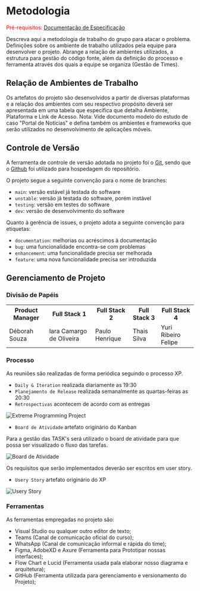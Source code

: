 
# Metodologia

<span style="color:red">Pré-requisitos: <a href="2-Especificação do Projeto.md"> Documentação de Especificação</a></span>

Descreva aqui a metodologia de trabalho do grupo para atacar o problema. Definições sobre os ambiente de trabalho utilizados pela  equipe para desenvolver o projeto. Abrange a relação de ambientes utilizados, a estrutura para gestão do código fonte, além da definição do processo e ferramenta através dos quais a equipe se organiza (Gestão de Times).

## Relação de Ambientes de Trabalho

Os artefatos do projeto são desenvolvidos a partir de diversas plataformas e a relação dos ambientes com seu respectivo propósito deverá ser apresentada em uma tabela que especifica que detalha Ambiente, Plataforma e Link de Acesso. 
Nota: Vide documento modelo do estudo de caso "Portal de Notícias" e defina também os ambientes e frameworks que serão utilizados no desenvolvimento de aplicações móveis.

## Controle de Versão

A ferramenta de controle de versão adotada no projeto foi o
[Git](https://git-scm.com/), sendo que o [Github](https://github.com)
foi utilizado para hospedagem do repositório.

O projeto segue a seguinte convenção para o nome de branches:

- `main`: versão estável já testada do software
- `unstable`: versão já testada do software, porém instável
- `testing`: versão em testes do software
- `dev`: versão de desenvolvimento do software

Quanto à gerência de issues, o projeto adota a seguinte convenção para
etiquetas:

- `documentation`: melhorias ou acréscimos à documentação
- `bug`: uma funcionalidade encontra-se com problemas
- `enhancement`: uma funcionalidade precisa ser melhorada
- `feature`: uma nova funcionalidade precisa ser introduzida


## Gerenciamento de Projeto

### Divisão de Papéis

<table>
    <tr>
        <th>Product Manager</th>
        <th>Full Stack 1</th>
        <th>Full Stack 2</th>
        <th>Full Stack 3</th>
        <th>Full Stack 4</th>
    </tr>
    <tr>
        <td>Déborah Souza</td>
        <td>Iara Camargo de Oliveira</td>
        <td>Paulo Henrique</td>
        <td>Thais Silva</td>
        <td>Yuri Ribeiro Felipe</td>
    </tr>
</table>


### Processo

As reuniões são realizadas de forma periódica seguindo o processo XP.

- `Daily & Iteration` realizada diariamente as 19:30
- `Planejamento de Release` realizada semanalmente as quartas-feiras as 20:30
- `Retrospectivas` acontecem de acordo com as entregas

![Extreme Programming Project](img/xp-project.png)

- `Board de Atividade` artefato originário do Kanban

Para a gestão das TASK's será utilizado o board de atividade para que possa ser visualizado o fluxo das tarefas.

![Board de Atividade](img/board_de_atividades.png)

Os requisitos que serão implementados deverão ser escritos em user story.

- `Usery Story` artefato originário do XP

![Usery Story](img/user_story.jpg)

### Ferramentas

As ferramentas empregadas no projeto são:

<ul>
    <li>Visual Studio ou qualquer outro editor de texto;</li>
    <li>Teams (Canal de comunicação oficial do curso);</li>
    <li>WhatsApp (Canal de comunicação informal e rápida do time);</li>
    <li>Figma, AdobeXD e Axure (Ferramenta para Prototipar nossas interfaces);</li>
    <li>Flow Chart e Lucid (Ferramenta usada pala elaborar nosso diagrama e arquitetura);</li>
    <li>GitHub (Ferramenta utilizada para gerenciamento e versionamento do Projeto);</li>
</ul>
